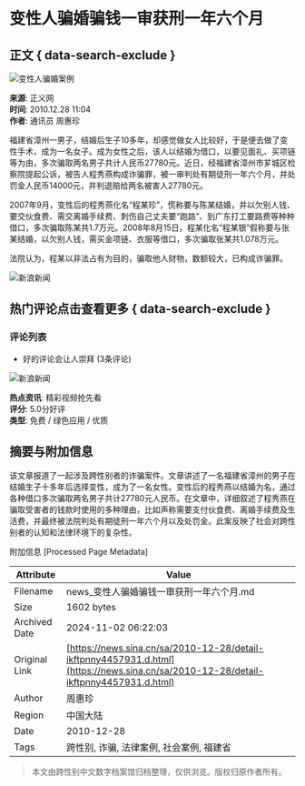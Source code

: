 # 变性人骗婚骗钱一审获刑一年六个月

## 正文 { data-search-exclude }


![变性人骗婚案例](//n.sinaimg.cn/sinacn/20170105/85b4-fxzkfvn0305758.png)

**来源**: 正义网  
**时间**: 2010.12.28 11:04  
**作者**: 通讯员 周惠珍

福建省漳州一男子，结婚后生子10多年，却感觉做女人比较好，于是便去做了变性手术，成为一名女子。成为女性之后，该人以结婚为借口，以要见面礼、买项链等为由，多次骗取两名男子共计人民币27780元。近日，经福建省漳州市芗城区检察院提起公诉，被告人程秀燕构成诈骗罪，被一审判处有期徒刑一年六个月，并处罚金人民币14000元，并判退赔给两名被害人27780元。

2007年9月，变性后的程秀燕化名“程某珍”，慌称要与陈某结婚，并以欠别人钱、要交伙食费、需交离婚手续费、刺伤自己丈夫要“跑路”、到广东打工要路费等种种借口，多次骗取陈某共1.7万元。2008年8月15日，程某化名“程某银”假称要与张某结婚，以欠别人钱，需买金项链、衣服等借口，多次骗取张某共1.078万元。

法院认为，程某以非法占有为目的，骗取他人财物，数额较大，已构成诈骗罪。

![新浪新闻](//n.sinaimg.cn/default/2fb77759/20151125/320X320.png)

## 热门评论点击查看更多 { data-search-exclude }

### 评论列表
- 好的评论会让人崇拜 (3条评论)

![新浪新闻](https://n.sinaimg.cn/default/80905340/20200331/sinalogo.png)

**热点资讯**: 精彩视频抢先看  
**评分**: 5.0分好评  
**类型**: 免费 / 绿色应用 / 优质

## 摘要与附加信息

<!-- tcd_abstract -->
该文章报道了一起涉及跨性别者的诈骗案件。文章讲述了一名福建省漳州的男子在结婚生子十多年后选择变性，成为了一名女性。变性后的程秀燕以结婚为名，通过各种借口多次骗取两名男子共计27780元人民币。在文章中，详细叙述了程秀燕在骗取受害者的钱款时使用的多种理由，比如声称需要支付伙食费、离婚手续费及生活费，并最终被法院判处有期徒刑一年六个月以及处罚金。此案反映了社会对跨性别者的认知和法律环境下的复杂性。
<!-- tcd_abstract_end -->

附加信息 [Processed Page Metadata]

| Attribute       | Value                                  |
|-----------------|----------------------------------------|
| Filename        | news_变性人骗婚骗钱一审获刑一年六个月.md                             |
| Size            | 1602 bytes                           |
| Archived Date   | 2024-11-02 06:22:03                             |
| Original Link   | [https://news.sina.cn/sa/2010-12-28/detail-ikftpnny4457931.d.html](https://news.sina.cn/sa/2010-12-28/detail-ikftpnny4457931.d.html)                       |
| Author          | 周惠珍                               |
| Region          | 中国大陆                               |
| Date            | 2010-12-28                                 |
| Tags            | 跨性别, 诈骗, 法律案例, 社会案例, 福建省                                 |
>
> 本文由跨性别中文数字档案馆归档整理，仅供浏览。版权归原作者所有。
>